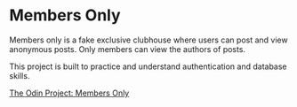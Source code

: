 # Members Only

Members only is a fake exclusive clubhouse where users can post and view anonymous posts. Only members can view the authors of posts.

This project is built to practice and understand authentication and database skills.

[The Odin Project: Members Only](https://www.theodinproject.com/lessons/node-path-nodejs-members-only#introduction)
